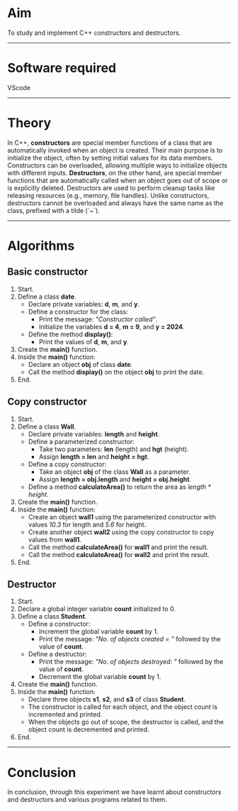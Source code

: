 <h1>Aim</h1>
<p>To study and implement C++ constructors and destructors.</p>
<hr>
<h1>Software required</h1>
<p>VScode</p>
<hr>
<h1>Theory</h1>
<p>In C++, <strong>constructors</strong> are special member functions of a class that are automatically invoked when an object is created. Their main purpose is to initialize the object, often by setting initial values for its data members. Constructors can be overloaded, allowing multiple ways to initialize objects with different inputs. <strong>Destructors</strong>, on the other hand, are special member functions that are automatically called when an object goes out of scope or is explicitly deleted. Destructors are used to perform cleanup tasks like releasing resources (e.g., memory, file handles). Unlike constructors, destructors cannot be overloaded and always have the same name as the class, prefixed with a tilde (`~`).</p>
<hr>
<h1>Algorithms</h1>
<h2>Basic constructor</h2>
<ol>
        <li>Start.</li>
        <li>Define a class <strong>date</strong>.
            <ul>
                <li>Declare private variables: <strong>d</strong>, <strong>m</strong>, and <strong>y</strong>.</li>
                <li>Define a constructor for the class:
                    <ul>
                        <li>Print the message: <em>"Constructor called"</em>.</li>
                        <li>Initialize the variables <strong>d = 4</strong>, <strong>m = 9</strong>, and <strong>y = 2024</strong>.</li>
                    </ul>
                </li>
                <li>Define the method <strong>display()</strong>:
                    <ul>
                        <li>Print the values of <strong>d</strong>, <strong>m</strong>, and <strong>y</strong>.</li>
                    </ul>
                </li>
            </ul>
        </li>
        <li>Create the <strong>main()</strong> function.</li>
        <li>Inside the <strong>main()</strong> function:
            <ul>
                <li>Declare an object <strong>obj</strong> of class <strong>date</strong>.</li>
                <li>Call the method <strong>display()</strong> on the object <strong>obj</strong> to print the date.</li>
            </ul>
        </li>
        <li>End.</li>
    </ol>
<h2>Copy constructor</h2>
    <ol>
        <li>Start.</li>
        <li>Define a class <strong>Wall</strong>.
            <ul>
                <li>Declare private variables: <strong>length</strong> and <strong>height</strong>.</li>
                <li>Define a parameterized constructor:
                    <ul>
                        <li>Take two parameters: <strong>len</strong> (length) and <strong>hgt</strong> (height).</li>
                        <li>Assign <strong>length = len</strong> and <strong>height = hgt</strong>.</li>
                    </ul>
                </li>
                <li>Define a copy constructor:
                    <ul>
                        <li>Take an object <strong>obj</strong> of the class <strong>Wall</strong> as a parameter.</li>
                        <li>Assign <strong>length = obj.length</strong> and <strong>height = obj.height</strong>.</li>
                    </ul>
                </li>
                <li>Define a method <strong>calculateArea()</strong> to return the area as <em>length * height</em>.</li>
            </ul>
        </li>
        <li>Create the <strong>main()</strong> function.</li>
        <li>Inside the <strong>main()</strong> function:
            <ul>
                <li>Create an object <strong>wall1</strong> using the parameterized constructor with values <em>10.3</em> for length and <em>5.6</em> for height.</li>
                <li>Create another object <strong>wall2</strong> using the copy constructor to copy values from <strong>wall1</strong>.</li>
                <li>Call the method <strong>calculateArea()</strong> for <strong>wall1</strong> and print the result.</li>
                <li>Call the method <strong>calculateArea()</strong> for <strong>wall2</strong> and print the result.</li>
            </ul>
        </li>
        <li>End.</li>
    </ol>
<h2>Destructor</h2>
    <ol>
        <li>Start.</li>
        <li>Declare a global integer variable <strong>count</strong> initialized to 0.</li>
        <li>Define a class <strong>Student</strong>.
            <ul>
                <li>Define a constructor:
                    <ul>
                        <li>Increment the global variable <strong>count</strong> by 1.</li>
                        <li>Print the message: <em>"No. of objects created = "</em> followed by the value of <strong>count</strong>.</li>
                    </ul>
                </li>
                <li>Define a destructor:
                    <ul>
                        <li>Print the message: <em>"No. of objects destroyed: "</em> followed by the value of <strong>count</strong>.</li>
                        <li>Decrement the global variable <strong>count</strong> by 1.</li>
                    </ul>
                </li>
            </ul>
        </li>
        <li>Create the <strong>main()</strong> function.</li>
        <li>Inside the <strong>main()</strong> function:
            <ul>
                <li>Declare three objects <strong>s1</strong>, <strong>s2</strong>, and <strong>s3</strong> of class <strong>Student</strong>.</li>
                <li>The constructor is called for each object, and the object count is incremented and printed.</li>
                <li>When the objects go out of scope, the destructor is called, and the object count is decremented and printed.</li>
            </ul>
        </li>
        <li>End.</li>
    </ol>
<hr>
<h1>Conclusion</h1>
<p>In conclusion, through this experiment we have learnt about constructors and destructors and various programs related to them.</p>

